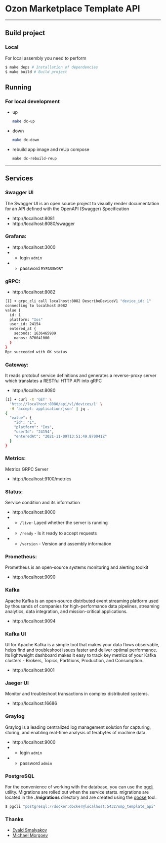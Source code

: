 # Ozon Marketplace Template API

---

## Build project

### Local

For local assembly you need to perform

```zsh
$ make deps # Installation of dependencies
$ make build # Build project
```
## Running

### For local development
 - up
   ```zsh
   make dc-up
   ```
 - down
   ```zsh
   make dc-down
   ```
 - rebuild app image and reUp compose
   ```shell
   make dc-rebuild-reup
   ```
---

## Services

### Swagger UI

The Swagger UI is an open source project to visually render documentation for an API defined with the OpenAPI (Swagger) Specification

- http://localhost:8081
- http://localhost:8080/swagger

### Grafana:

- http://localhost:3000
- - login `admin`
- - password `MYPASSWORT`

### gRPC:

- http://localhost:8082

```sh
[I] ➜ grpc_cli call localhost:8082 DescribeDeviceV1 "device_id: 1"
connecting to localhost:8082
value {
  id: 1
  platform: "Ios"
  user_id: 24154
  entered_at {
    seconds: 1636465909
    nanos: 870041000
  }
}
Rpc succeeded with OK status
```

### Gateway:

It reads protobuf service definitions and generates a reverse-proxy server which translates a RESTful HTTP API into gRPC

- http://localhost:8080

```sh
[I] ➜ curl -X 'GET' \
  'http://localhost:8080/api/v1/devices/1' \
  -H 'accept: application/json' | jq .
{
  "value": {
    "id": "1",
    "platform": "Ios",
    "userId": "24154",
    "enteredAt": "2021-11-09T13:51:49.870041Z"
  }
}
```

### Metrics:

Metrics GRPC Server

- http://localhost:9100/metrics

### Status:

Service condition and its information

- http://localhost:8000
- - `/live`- Layed whether the server is running
- - `/ready` - Is it ready to accept requests
- - `/version` - Version and assembly information

### Prometheus:

Prometheus is an open-source systems monitoring and alerting toolkit

- http://localhost:9090

### Kafka

Apache Kafka is an open-source distributed event streaming platform used by thousands of companies for high-performance data pipelines, streaming analytics, data integration, and mission-critical applications.

- http://localhost:9094

### Kafka UI

UI for Apache Kafka is a simple tool that makes your data flows observable, helps find and troubleshoot issues faster and deliver optimal performance. Its lightweight dashboard makes it easy to track key metrics of your Kafka clusters - Brokers, Topics, Partitions, Production, and Consumption.

- http://localhost:9001

### Jaeger UI

Monitor and troubleshoot transactions in complex distributed systems.

- http://localhost:16686

### Graylog

Graylog is a leading centralized log management solution for capturing, storing, and enabling real-time analysis of terabytes of machine data.

- http://localhost:9000
- - login `admin`
- - password `admin`

### PostgreSQL

For the convenience of working with the database, you can use the [pgcli](https://github.com/dbcli/pgcli) utility. Migrations are rolled out when the service starts. migrations are located in the **./migrations** directory and are created using the [goose](https://github.com/pressly/goose) tool.

```sh
$ pgcli "postgresql://docker:docker@localhost:5432/omp_template_api"
```

### Thanks

- [Evald Smalyakov](https://github.com/evald24)
- [Michael Morgoev](https://github.com/zerospiel)
